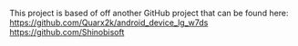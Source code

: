 
This project is based of off another GitHub project that can be found here:
  https://github.com/Quarx2k/android_device_lg_w7ds
  https://github.com/Shinobisoft
    
    
